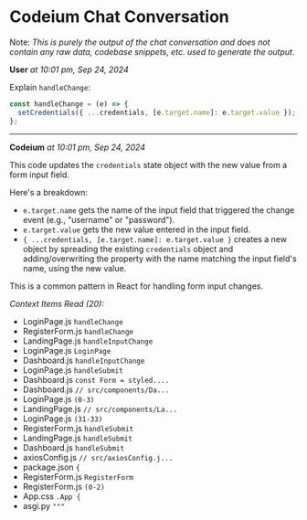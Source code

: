 # Codeium Chat Conversation

Note: _This is purely the output of the chat conversation and does not contain any raw data, codebase snippets, etc. used to generate the output._

**User** _at 10:01 pm, Sep 24, 2024_

Explain `handleChange`:

```javascript
const handleChange = (e) => {
  setCredentials({ ...credentials, [e.target.name]: e.target.value });
};
```

---

**Codeium** _at 10:01 pm, Sep 24, 2024_



This code updates the `credentials` state object with the new value from a form input field.

Here's a breakdown:

* `e.target.name` gets the name of the input field that triggered the change event (e.g., "username" or "password").
* `e.target.value` gets the new value entered in the input field.
* `{ ...credentials, [e.target.name]: e.target.value }` creates a new object by spreading the existing `credentials` object and adding/overwriting the property with the name matching the input field's name, using the new value.

This is a common pattern in React for handling form input changes.

_Context Items Read (20):_

- LoginPage.js `handleChange`
- RegisterForm.js `handleChange`
- LandingPage.js `handleInputChange`
- LoginPage.js `LoginPage`
- Dashboard.js `handleInputChange`
- LoginPage.js `handleSubmit`
- Dashboard.js `const Form = styled....`
- Dashboard.js `// src/components/Da...`
- LoginPage.js `(0-3)`
- LandingPage.js `// src/components/La...`
- LoginPage.js `(31-33)`
- RegisterForm.js `handleSubmit`
- LandingPage.js `handleSubmit`
- Dashboard.js `handleSubmit`
- axiosConfig.js `// src/axiosConfig.j...`
- package.json `{`
- RegisterForm.js `RegisterForm`
- RegisterForm.js `(0-2)`
- App.css `.App {`
- asgi.py `"""`
